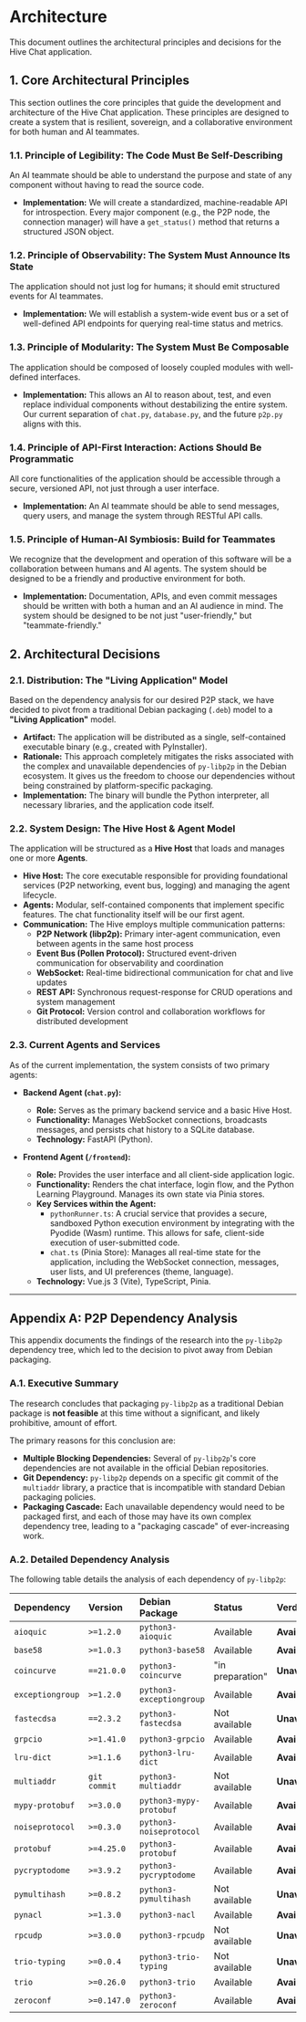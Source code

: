 # Architecture

This document outlines the architectural principles and decisions for the Hive Chat application.

## 1. Core Architectural Principles

This section outlines the core principles that guide the development and architecture of the Hive Chat application. These principles are designed to create a system that is resilient, sovereign, and a collaborative environment for both human and AI teammates.

### 1.1. Principle of Legibility: The Code Must Be Self-Describing

An AI teammate should be able to understand the purpose and state of any component without having to read the source code.

*   **Implementation:** We will create a standardized, machine-readable API for introspection. Every major component (e.g., the P2P node, the connection manager) will have a `get_status()` method that returns a structured JSON object.

### 1.2. Principle of Observability: The System Must Announce Its State

The application should not just log for humans; it should emit structured events for AI teammates.

*   **Implementation:** We will establish a system-wide event bus or a set of well-defined API endpoints for querying real-time status and metrics.

### 1.3. Principle of Modularity: The System Must Be Composable

The application should be composed of loosely coupled modules with well-defined interfaces.

*   **Implementation:** This allows an AI to reason about, test, and even replace individual components without destabilizing the entire system. Our current separation of `chat.py`, `database.py`, and the future `p2p.py` aligns with this.

### 1.4. Principle of API-First Interaction: Actions Should Be Programmatic

All core functionalities of the application should be accessible through a secure, versioned API, not just through a user interface.

*   **Implementation:** An AI teammate should be able to send messages, query users, and manage the system through RESTful API calls.

### 1.5. Principle of Human-AI Symbiosis: Build for Teammates

We recognize that the development and operation of this software will be a collaboration between humans and AI agents. The system should be designed to be a friendly and productive environment for both.

*   **Implementation:** Documentation, APIs, and even commit messages should be written with both a human and an AI audience in mind. The system should be designed to be not just "user-friendly," but "teammate-friendly."

## 2. Architectural Decisions

### 2.1. Distribution: The "Living Application" Model

Based on the dependency analysis for our desired P2P stack, we have decided to pivot from a traditional Debian packaging (`.deb`) model to a **"Living Application"** model.

*   **Artifact:** The application will be distributed as a single, self-contained executable binary (e.g., created with PyInstaller).
*   **Rationale:** This approach completely mitigates the risks associated with the complex and unavailable dependencies of `py-libp2p` in the Debian ecosystem. It gives us the freedom to choose our dependencies without being constrained by platform-specific packaging.
*   **Implementation:** The binary will bundle the Python interpreter, all necessary libraries, and the application code itself.

### 2.2. System Design: The Hive Host & Agent Model

The application will be structured as a **Hive Host** that loads and manages one or more **Agents**.

*   **Hive Host:** The core executable responsible for providing foundational services (P2P networking, event bus, logging) and managing the agent lifecycle.
*   **Agents:** Modular, self-contained components that implement specific features. The chat functionality itself will be our first agent.
*   **Communication:** The Hive employs multiple communication patterns:
    *   **P2P Network (libp2p):** Primary inter-agent communication, even between agents in the same host process
    *   **Event Bus (Pollen Protocol):** Structured event-driven communication for observability and coordination
    *   **WebSocket:** Real-time bidirectional communication for chat and live updates
    *   **REST API:** Synchronous request-response for CRUD operations and system management
    *   **Git Protocol:** Version control and collaboration workflows for distributed development

### 2.3. Current Agents and Services

As of the current implementation, the system consists of two primary agents:

*   **Backend Agent (`chat.py`):**
    *   **Role:** Serves as the primary backend service and a basic Hive Host.
    *   **Functionality:** Manages WebSocket connections, broadcasts messages, and persists chat history to a SQLite database.
    *   **Technology:** FastAPI (Python).

*   **Frontend Agent (`/frontend`):**
    *   **Role:** Provides the user interface and all client-side application logic.
    *   **Functionality:** Renders the chat interface, login flow, and the Python Learning Playground. Manages its own state via Pinia stores.
    *   **Key Services within the Agent:**
        *   `pythonRunner.ts`: A crucial service that provides a secure, sandboxed Python execution environment by integrating with the Pyodide (Wasm) runtime. This allows for safe, client-side execution of user-submitted code.
        *   `chat.ts` (Pinia Store): Manages all real-time state for the application, including the WebSocket connection, messages, user lists, and UI preferences (theme, language).
    *   **Technology:** Vue.js 3 (Vite), TypeScript, Pinia.

---

## Appendix A: P2P Dependency Analysis

This appendix documents the findings of the research into the `py-libp2p` dependency tree, which led to the decision to pivot away from Debian packaging.

### A.1. Executive Summary

The research concludes that packaging `py-libp2p` as a traditional Debian package is **not feasible** at this time without a significant, and likely prohibitive, amount of effort.

The primary reasons for this conclusion are:
*   **Multiple Blocking Dependencies:** Several of `py-libp2p`'s core dependencies are not available in the official Debian repositories.
*   **Git Dependency:** `py-libp2p` depends on a specific git commit of the `multiaddr` library, a practice that is incompatible with standard Debian packaging policies.
*   **Packaging Cascade:** Each unavailable dependency would need to be packaged first, and each of those may have its own complex dependency tree, leading to a "packaging cascade" of ever-increasing work.

### A.2. Detailed Dependency Analysis

The following table details the analysis of each dependency of `py-libp2p`:

| Dependency | Version | Debian Package | Status | Verdict |
| :--- | :--- | :--- | :--- | :--- |
| `aioquic` | `>=1.2.0` | `python3-aioquic` | Available | **Available** |
| `base58` | `>=1.0.3` | `python3-base58` | Available | **Available** |
| `coincurve` | `==21.0.0` | `python3-coincurve` | "in preparation" | **Unavailable/Blocker** |
| `exceptiongroup` | `>=1.2.0` | `python3-exceptiongroup` | Available | **Available** |
| `fastecdsa` | `==2.3.2` | `python3-fastecdsa` | Not available | **Unavailable/Blocker** |
| `grpcio` | `>=1.41.0` | `python3-grpcio` | Available | **Available** |
| `lru-dict` | `>=1.1.6` | `python3-lru-dict` | Available | **Available** |
| `multiaddr` | `git commit` | `python3-multiaddr` | Not available | **Unavailable/Blocker** |
| `mypy-protobuf` | `>=3.0.0` | `python3-mypy-protobuf` | Available | **Available** |
| `noiseprotocol` | `>=0.3.0` | `python3-noiseprotocol` | Available | **Available** |
| `protobuf` | `>=4.25.0` | `python3-protobuf` | Available | **Available** |
| `pycryptodome` | `>=3.9.2` | `python3-pycryptodome` | Available | **Available** |
| `pymultihash` | `>=0.8.2` | `python3-pymultihash` | Not available | **Unavailable/Blocker** |
| `pynacl` | `>=1.3.0` | `python3-nacl` | Available | **Available** |
| `rpcudp` | `>=3.0.0` | `python3-rpcudp` | Not available | **Unavailable/Blocker** |
| `trio-typing` | `>=0.0.4` | `python3-trio-typing` | Not available | **Unavailable/Blocker** |
| `trio` | `>=0.26.0` | `python3-trio` | Available | **Available** |
| `zeroconf` | `>=0.147.0` | `python3-zeroconf` | Available | **Available** |